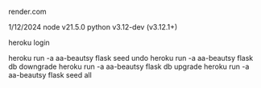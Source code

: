 render.com


1/12/2024 
node v21.5.0
python v3.12-dev (v3.12.1+)


heroku login

heroku run -a aa-beautsy flask seed undo
heroku run -a aa-beautsy flask db downgrade
heroku run -a aa-beautsy flask db upgrade
heroku run -a aa-beautsy flask seed all
